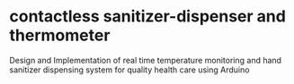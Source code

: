 # contactless sanitizer-dispenser and thermometer
Design and Implementation of real time temperature monitoring and hand sanitizer dispensing system for quality health care using Arduino
